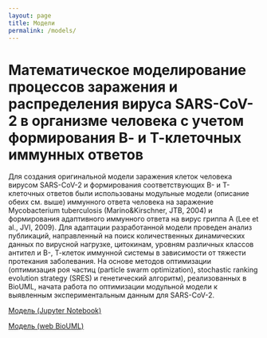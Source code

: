```yaml
---
layout: page
title: Модели
permalink: /models/
---
```


# Математическое моделирование процессов заражения и распределения вируса SARS-CoV-2 в организме человека с учетом формирования В- и Т-клеточных иммунных ответов

Для создания оригинальной модели заражения клеток человека вирусом SARS-CoV-2 и формирования соответствующих B- и Т-клеточных ответов были использованы модульные модели (описание обеих см. выше) иммунного ответа человека на заражение Mycobacterium tuberculosis (Marino&Kirschner, JTB, 2004) и формирования адаптивного иммунного ответа на вирус гриппа А (Lee et al., JVI, 2009). Для адаптации разработанной модели проведен анализ публикаций, направленный на поиск количественных динамических данных по вирусной нагрузке, цитокинам, уровням различных классов антител и B-, Т-клеток иммунной системы  в зависимости от тяжести протекания заболевания. На основе методов оптимизации (оптимизация роя частиц (particle swarm optimization), stochastic ranking evolution strategy (SRES) и генетический алгоритм), реализованных в BioUML, начата работа по оптимизации модульной модели к выявленным экспериментальным данным для SARS-CoV-2.


<a href="https://sirius-web.org/bioumlweb/#de=data/Collaboration%20(git)/Modular%20immune%20system/Data/SC2_model/SC2_model_info.ipynb" download>Модель (Jupyter Notebook)</a>

<a href="https://sirius-web.org/bioumlweb/anonde/data/Collaboration (git)/Modular immune system/Data/SC2_model/Composite_model_SC2" download>Модель (web BioUML)</a>
